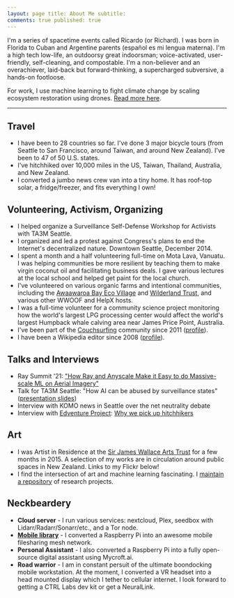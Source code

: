 ```yaml
---
layout: page title: About Me subtitle:
comments: true published: true
---
```


<p class="about-text">
<span class="fa fa-user about-icon"></span>
I'm a series of spacetime events called Ricardo (or Richard). 
I was born in Florida to Cuban and Argentine parents (español es mi lengua materna). 
I'm a high tech low-life, an outdoorsy great indoorsman; voice-activated, user-friendly, self-cleaning, and compostable. 
I'm a non-believer and an overachiever, laid-back but forward-thinking, a supercharged subversive, a hands-on footloose.
</p>
<p class="about-text">
<span class="fa fa-cloud about-icon"></span>
For work, I use machine learning to fight climate change by scaling ecosystem restoration using drones. <a href="/work">Read more here</a>.
</p>

---

## Travel

- I have been to 28 countries so far. I've done 3 major bicycle tours (from Seattle to San Francisco, around Taiwan, and
  around New Zealand). I've been to 47 of 50 U.S. states.
- I've hitchhiked over 10,000 miles in the US, Taiwan, Thailand, Australia, and New Zealand.
- I converted a jumbo news crew van into a tiny home. It has roof-top solar, a fridge/freezer, and fits everything I
  own!

## Volunteering, Activism, Organizing

- I helped organize a Surveillance Self-Defense Workshop for Activists with TA3M Seattle.
- I organized and led a protest against Congress's plans to end the Internet's decentralized nature. Downtown Seattle,
  December 2014.
- I spent a month and a half volunteering full-time on Mota Lava, Vanuatu. I was helping communities be more resilient
  by teaching them to make virgin coconut oil and facilitating business deals. I gave various lectures at the local
  school and helped get paint for the local church.
- I've volunteered on various organic farms and intentional communities, including
  the [Awaawaroa Bay Eco Village](https://www.facebook.com/awaawaroabay)
  and [Wilderland Trust](https://www.facebook.com/WilderlandTrust/), and various other WWOOF and HelpX hosts.
- I was a full-time volunteer for a community science project monitoring how the world's largest LPG processing center
  would affect the world's largest Humpback whale calving area near James Price Point, Australia.
- I've been part of the [Couchsurfing](couchsurfing.org) community since
  2011 ([profile](https://www.couchsurfing.com/people/rovingrichard)).
- I have been a Wikipedia editor since 2008 ([profile](https://en.wikipedia.org/wiki/User:Richard.decal)).

## Talks and Interviews

- Ray Summit '21: 
  ["How Ray and Anyscale Make it Easy to do Massive-scale ML on Aerial Imagery"](https://raysummit.anyscale.com/content/Videos/dJRSr3NJLSP4h9CT8)
- Talk for TA3M Seattle: "How AI can be abused by surveillance
  states" ([presentation slides](https://docs.google.com/presentation/d/1lfn3T7R-ufjbzfmlVSMgAIyjC6hYhTTC41LMleQNFcQ/edit?usp=sharing))
- Interview with KOMO news in Seattle over the net neutrality debate
- Interview
  with [Edventure Project](http://edventureproject.com): [Why we pick up hitchhikers](http://edventureproject.com/why-we-pick-up-hitchhikers/)

## Art

- I was Artist in Residence at the [Sir James Wallace Arts Trust](www.wallaceartstrust.org.nz) for a few months in 2015.
  A selection of my works are in circulation around public spaces in New Zealand. Links to my Flickr below!
- I find the intersection of art and machine learning fascinating.
  I [maintain a repository](https://github.com/crypdick/awesome-neural-art) of research projects.

## Neckbeardery

- **Cloud server** - I run various services: nextcloud, Plex, seedbox with Lidarr/Radarr/Sonarr/etc., and a Tor node.
- **[Mobile library](https://github.com/PirateBox-Dev/PirateBox-Mesh)** - I converted a Raspberry Pi into an awesome
  mobile filesharing mesh network.
- **Personal Assistant** - I also converted a Raspberry Pi into a fully open-source digital assistant using Mycroft.ai.
- **Road warrior** - I am in constant persuit of the ultimate boondocking mobile workstation. At the moment, I converted
  a VR headset into a head mounted display which I tether to cellular internet. I look forward to getting a CTRL Labs
  dev kit or get a NeuralLink.
